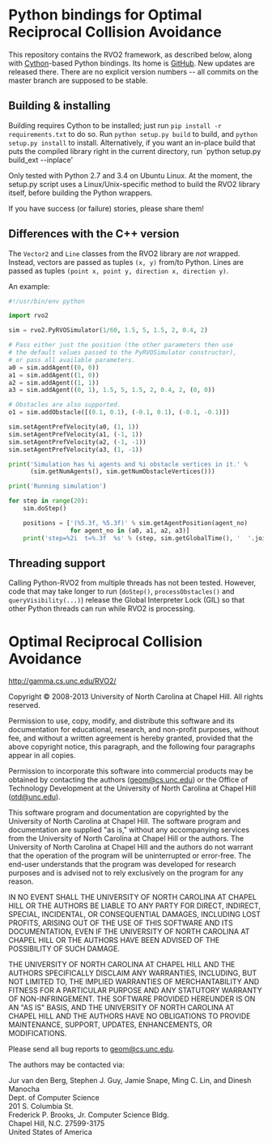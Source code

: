 Python bindings for Optimal Reciprocal Collision Avoidance
==========================================================

This repository contains the RVO2 framework, as described below, along with
[Cython](http://cython.org/)-based Python bindings. Its home is
[GitHub](https://github.com/sybrenstuvel/Python-RVO2). New updates are released
there. There are no explicit version numbers -- all commits on the master
branch are supposed to be stable.


Building & installing
----------------------

Building requires Cython to be installed; just run `pip install -r requirements.txt` to
do so. Run `python setup.py build` to build, and `python setup.py install` to install.
Alternatively, if you want an in-place build that puts the compiled library right in
the current directory, run `python setup.py build_ext --inplace'

Only tested with Python 2.7 and 3.4 on Ubuntu Linux. At the moment, the setup.py script
uses a Linux/Unix-specific method to build the RVO2 library itself, before building the
Python wrappers.

If you have success (or failure) stories, please share them!


Differences with the C++ version
--------------------------------

The `Vector2` and `Line` classes from the RVO2 library are _not_ wrapped. Instead,
vectors are passed as tuples `(x, y)` from/to Python. Lines are passed as tuples
`(point x, point y, direction x, direction y)`.

An example:

```python
#!/usr/bin/env python

import rvo2

sim = rvo2.PyRVOSimulator(1/60, 1.5, 5, 1.5, 2, 0.4, 2)

# Pass either just the position (the other parameters then use
# the default values passed to the PyRVOSimulator constructor),
# or pass all available parameters.
a0 = sim.addAgent((0, 0))
a1 = sim.addAgent((1, 0))
a2 = sim.addAgent((1, 1))
a3 = sim.addAgent((0, 1), 1.5, 5, 1.5, 2, 0.4, 2, (0, 0))

# Obstacles are also supported.
o1 = sim.addObstacle([(0.1, 0.1), (-0.1, 0.1), (-0.1, -0.1)])

sim.setAgentPrefVelocity(a0, (1, 1))
sim.setAgentPrefVelocity(a1, (-1, 1))
sim.setAgentPrefVelocity(a2, (-1, -1))
sim.setAgentPrefVelocity(a3, (1, -1))

print('Simulation has %i agents and %i obstacle vertices in it.' %
      (sim.getNumAgents(), sim.getNumObstacleVertices()))

print('Running simulation')

for step in range(20):
    sim.doStep()

    positions = ['(%5.3f, %5.3f)' % sim.getAgentPosition(agent_no)
                 for agent_no in (a0, a1, a2, a3)]
    print('step=%2i  t=%.3f  %s' % (step, sim.getGlobalTime(), '  '.join(positions)))
```


Threading support
--------------------------------

Calling Python-RVO2 from multiple threads has not been tested. However, code that
may take longer to run (`doStep()`, `processObstacles()` and `queryVisibility(...)`)
release the Global Interpreter Lock (GIL) so that other Python threads can run while
RVO2 is processing.


Optimal Reciprocal Collision Avoidance
======================================

<http://gamma.cs.unc.edu/RVO2/>

Copyright &copy; 2008-2013 University of North Carolina at Chapel Hill. All
rights reserved.

Permission to use, copy, modify, and distribute this software and its
documentation for educational, research, and non-profit purposes, without fee,
and without a written agreement is hereby granted, provided that the above
copyright notice, this paragraph, and the following four paragraphs appear in
all copies.

Permission to incorporate this software into commercial products may be obtained
by contacting the authors ([geom@cs.unc.edu](mailto:geom@cs.unc.edu)) or the
Office of Technology Development at the University of North Carolina at Chapel
Hill ([otd@unc.edu](mailto:otd@unc.edu)).

This software program and documentation are copyrighted by the University of
North Carolina at Chapel Hill. The software program and documentation are
supplied "as is," without any accompanying services from the University of North
Carolina at Chapel Hill or the authors. The University of North Carolina at
Chapel Hill and the authors do not warrant that the operation of the program
will be uninterrupted or error-free. The end-user understands that the program
was developed for research purposes and is advised not to rely exclusively on
the program for any reason.

IN NO EVENT SHALL THE UNIVERSITY OF NORTH CAROLINA AT CHAPEL HILL OR THE AUTHORS
BE LIABLE TO ANY PARTY FOR DIRECT, INDIRECT, SPECIAL, INCIDENTAL, OR
CONSEQUENTIAL DAMAGES, INCLUDING LOST PROFITS, ARISING OUT OF THE USE OF THIS
SOFTWARE AND ITS DOCUMENTATION, EVEN IF THE UNIVERSITY OF NORTH CAROLINA AT
CHAPEL HILL OR THE AUTHORS HAVE BEEN ADVISED OF THE POSSIBILITY OF SUCH DAMAGE.

THE UNIVERSITY OF NORTH CAROLINA AT CHAPEL HILL AND THE AUTHORS SPECIFICALLY
DISCLAIM ANY WARRANTIES, INCLUDING, BUT NOT LIMITED TO, THE IMPLIED WARRANTIES
OF MERCHANTABILITY AND FITNESS FOR A PARTICULAR PURPOSE AND ANY STATUTORY
WARRANTY OF NON-INFRINGEMENT. THE SOFTWARE PROVIDED HEREUNDER IS ON AN "AS IS"
BASIS, AND THE UNIVERSITY OF NORTH CAROLINA AT CHAPEL HILL AND THE AUTHORS HAVE
NO OBLIGATIONS TO PROVIDE MAINTENANCE, SUPPORT, UPDATES, ENHANCEMENTS, OR
MODIFICATIONS.

Please send all bug reports to [geom@cs.unc.edu](mailto:geom@cs.unc.edu).

The authors may be contacted via:

Jur van den Berg, Stephen J. Guy, Jamie Snape, Ming C. Lin, and Dinesh Manocha  
Dept. of Computer Science  
201 S. Columbia St.  
Frederick P. Brooks, Jr. Computer Science Bldg.  
Chapel Hill, N.C. 27599-3175  
United States of America
